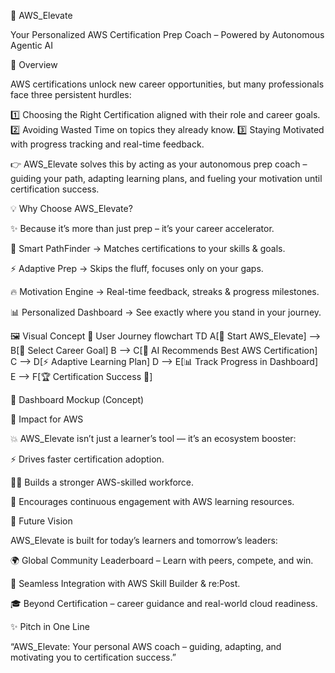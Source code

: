 🚀 AWS_Elevate

Your Personalized AWS Certification Prep Coach – Powered by Autonomous Agentic AI










🌟 Overview

AWS certifications unlock new career opportunities, but many professionals face three persistent hurdles:

1️⃣ Choosing the Right Certification aligned with their role and career goals.
2️⃣ Avoiding Wasted Time on topics they already know.
3️⃣ Staying Motivated with progress tracking and real-time feedback.

👉 AWS_Elevate solves this by acting as your autonomous prep coach – guiding your path, adapting learning plans, and fueling your motivation until certification success.

💡 Why Choose AWS_Elevate?

✨ Because it’s more than just prep – it’s your career accelerator.

🧭 Smart PathFinder → Matches certifications to your skills & goals.

⚡ Adaptive Prep → Skips the fluff, focuses only on your gaps.

🔥 Motivation Engine → Real-time feedback, streaks & progress milestones.

📊 Personalized Dashboard → See exactly where you stand in your journey.

🖼️ Visual Concept
🎯 User Journey
flowchart TD
    A[🚀 Start AWS_Elevate] --> B[🎯 Select Career Goal]
    B --> C[🤖 AI Recommends Best AWS Certification]
    C --> D[⚡ Adaptive Learning Plan]
    D --> E[📊 Track Progress in Dashboard]
    E --> F[🏆 Certification Success 🎉]

📌 Dashboard Mockup (Concept)

🚀 Impact for AWS

💥 AWS_Elevate isn’t just a learner’s tool — it’s an ecosystem booster:

⚡ Drives faster certification adoption.

🧑‍💻 Builds a stronger AWS-skilled workforce.

🔄 Encourages continuous engagement with AWS learning resources.

🔮 Future Vision

AWS_Elevate is built for today’s learners and tomorrow’s leaders:

🌍 Global Community Leaderboard – Learn with peers, compete, and win.

🤝 Seamless Integration with AWS Skill Builder & re:Post.

🎓 Beyond Certification – career guidance and real-world cloud readiness.

✨ Pitch in One Line

“AWS_Elevate: Your personal AWS coach – guiding, adapting, and motivating you to certification success.”
